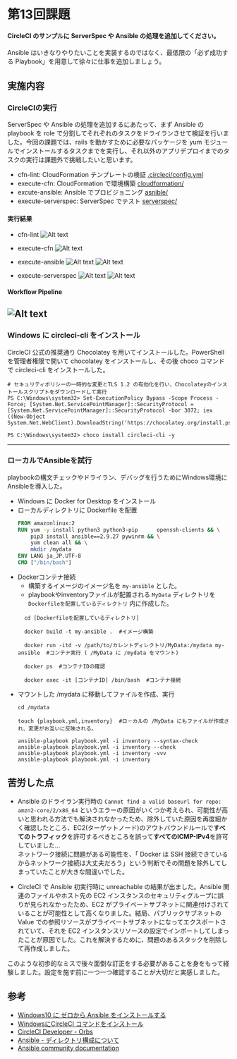 # 第13回課題
#### CircleCI のサンプルに ServerSpec や Ansible の処理を追加してください。
Ansible はいきなりやりたいことを実装するのではなく、最低限の「必ず成功する Playbook」を用意して徐々に仕事を追加しましょう。
## 実施内容
### CircleCIの実行
ServerSpec や Ansible の処理を追加するにあたって、まず Ansible の playbook を role で分割してそれぞれのタスクをドライランさせて検証を行いました。今回の課題では、rails を動かすために必要なパッケージを yum モジュールでインストールするタスクまでを実行し、それ以外のアプリデプロイまでのタスクの実行は課題外で挑戦したいと思います。
- cfn-lint: CloudFormation テンプレートの検証 [.circleci/config.yml](.circleci/config.yml)
- execute-cfn: CloudFormation で環境構築 [cloudformation/](cloudformation/)
- excute-ansible: Ansible でプロビジョニング [asnible/](ansible/)
- execute-serverspec: ServerSpec でテスト [serverspec/](serverspec/)
#### 実行結果
- cfn-lint
![Alt text](/images/images_lec13/lecture13/cfn_lint_lec13.png)  

- execute-cfn
![Alt text](/images/images_lec13/lecture13/execute_cfn_lec13.png)  

- execute-ansible
![Alt text](/images/images_lec13/lecture13/execute_ansible_lec13.png)
![Alt text](/images/images_lec13/lecture13/execute_ansible_lec13_2.png)  

- execute-serverspec
![Alt text](/images/images_lec13/lecture13/execute_serverspec_lec13.png)
![Alt text](/images/images_lec13/lecture13/execute_serverspec_lec13_2.png)
#### Workflow Pipeline
![Alt text](/images/images_lec13/lecture13/workflow_pipeline_lec13.png)
---
### Windows に circleci-cli をインストール
CircleCI 公式の推奨通り Chocolatey を用いてインストールした。PowerShellを管理者権限で開いて chocolatey をインストールし、その後 choco コマンドで circleci-cli をインストールした。
```PS
# セキュリティポリシーの一時的な変更とTLS 1.2 の有効化を行い、Chocolateyのインストールスクリプトをダウンロードして実行
PS C:\Windows\system32> Set-ExecutionPolicy Bypass -Scope Process -Force; [System.Net.ServicePointManager]::SecurityProtocol = [System.Net.ServicePointManager]::SecurityProtocol -bor 3072; iex ((New-Object System.Net.WebClient).DownloadString('https://chocolatey.org/install.ps1'))

PS C:\Windows\system32> choco install circleci-cli -y
```

---
### ローカルでAnsibleを試行
playbookの構文チェックやドライラン、デバッグを行うためにWindows環境にAnsibleを導入した。
- Windows に Docker for Desktop をインストール
- ローカルディレクトリに Dockerfile を配置
    ```Dockerfile
    FROM amazonlinux:2
    RUN yum -y install python3 python3-pip      openssh-clients && \
        pip3 install ansible==2.9.27 pywinrm && \
        yum clean all && \
        mkdir /mydata
    ENV LANG ja_JP.UTF-8
    CMD ["/bin/bash"]
    ```
- Dockerコンテナ接続  
  * 構築するイメージのイメージ名を `my-ansible` とした。  
  * playbookやinventoryファイルが配置される `MyData` ディレクトリを `Dockerfileを配置しているディレクトリ` 内に作成した。
  ```PS
    cd [Dockerfileを配置しているディレクトリ]

    docker build -t my-ansible .  #イメージ構築

    docker run -itd -v /path/to/カレントディレクトリ/MyData:/mydata my-ansible  #コンテナ実行 ( /MyData に /mydata をマウント)

    docker ps  #コンテナIDの確認

    docker exec -it [コンテナID] /bin/bash  #コンテナ接続
  ```
- マウントした /mydata に移動してファイルを作成、実行
    ```PS
    cd /mydata

    touch {playbook.yml,inventory}  #ローカルの /MyData にもファイルが作成され、変更がお互いに反映される。

    ansible-playbook playbook.yml -i inventory --syntax-check
    ansible-playbook playbook.yml -i inventory --check
    ansible-playbook playbook.yml -i inventory -vvv
    ansible-playbook playbook.yml -i inventory 
    ```
## 苦労した点
- Ansible のドライラン実行時の `Cannot find a valid baseurl for repo: amzn2-core/2/x86_64` というエラーの原因がいくつか考えられ、可能性が高いと思われる方法でも解決されなかったため、除外していた原因を再度細かく確認したところ、EC2(ターゲットノード)のアウトバウンドルールで**すべてのトラフィック**を許可するべきところを誤って**すべてのICMP-IPv4**を許可していました...  
ネットワーク接続に問題がある可能性を、「 Docker は SSH 接続できているからネットワーク接続は大丈夫だろう」という判断でその問題を除外してしまっていたことが大きな間違いでした。

- CircleCI で Ansible 初実行時に unreachable の結果が出ました。Ansible 関連のファイルやホスト先の EC2 インスタンスのセキュリティグループに誤りが見られなかったため、EC2 がプライベートサブネットに関連付けされていることが可能性として高くなりました。結局、パブリックサブネットの Value での参照リソースがプライベートサブネットになってエクスポートされていて、それを EC2 インスタンスリソースの設定でインポートしてしまったことが原因でした。これを解決するために、問題のあるスタックを削除して再作成しました。

このような初歩的なミスで後々面倒な訂正をする必要があることを身をもって経験しました。設定を施す前に一つ一つ確認することが大切だと実感しました。
## 参考
- [Windows10 に ゼロから Ansible をインストールする](https://qiita.com/Tkm08/items/58e1fb7990387a2e9c76)
- [WindowsにCircleCI コマンドをインストール](https://net-newbie.com/2020/08/29/install-circleci-on-windows/)
- [CircleCI Developer - Orbs](https://circleci.com/developer/ja/orbs)
- [Ansible - ディレクトリ構成について](https://qiita.com/makaaso-tech/items/0375081c1600b312e8b0)
- [Ansible community documentation](https://docs.ansible.com/)